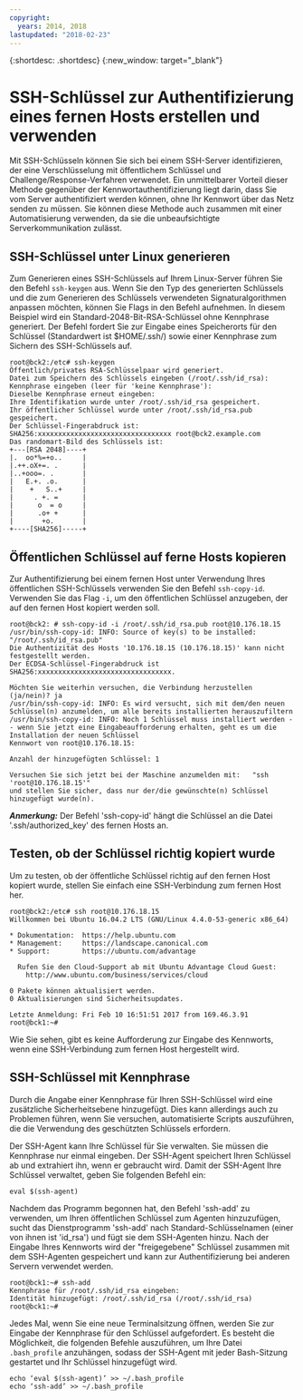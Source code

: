 ```yaml
---
copyright:
  years: 2014, 2018
lastupdated: "2018-02-23"
---
```


{:shortdesc: .shortdesc}
{:new_window: target="_blank"}

# SSH-Schlüssel zur Authentifizierung eines fernen Hosts erstellen und verwenden

Mit SSH-Schlüsseln können Sie sich bei einem SSH-Server identifizieren, der eine Verschlüsselung mit öffentlichem Schlüssel und Challenge/Response-Verfahren verwendet. Ein unmittelbarer Vorteil dieser Methode gegenüber der Kennwortauthentifizierung liegt darin, dass Sie vom Server authentifiziert werden können, ohne Ihr Kennwort über das Netz senden zu müssen. Sie können diese Methode auch zusammen mit einer Automatisierung verwenden, da sie die unbeaufsichtigte Serverkommunikation zulässt.

## SSH-Schlüssel unter Linux generieren

Zum Generieren eines SSH-Schlüssels auf Ihrem Linux-Server führen Sie den Befehl `ssh-keygen` aus. Wenn Sie den Typ des generierten Schlüssels und die zum Generieren des Schlüssels verwendeten Signaturalgorithmen anpassen möchten, können Sie Flags in den Befehl aufnehmen. In diesem Beispiel wird ein Standard-2048-Bit-RSA-Schlüssel ohne Kennphrase generiert. Der Befehl fordert Sie zur Eingabe eines Speicherorts für den Schlüssel (Standardwert ist $HOME/.ssh/) sowie einer Kennphrase zum Sichern des SSH-Schlüssels auf.

    root@bck2:/etc# ssh-keygen
    Öffentlich/privates RSA-Schlüsselpaar wird generiert.
    Datei zum Speichern des Schlüssels eingeben (/root/.ssh/id_rsa):
    Kennphrase eingeben (leer für 'keine Kennphrase'):
    Dieselbe Kennphrase erneut eingeben:
    Ihre Identifikation wurde unter /root/.ssh/id_rsa gespeichert.
    Ihr öffentlicher Schlüssel wurde unter /root/.ssh/id_rsa.pub gespeichert.
    Der Schlüssel-Fingerabdruck ist:
    SHA256:xxxxxxxxxxxxxxxxxxxxxxxxxxxxxxxxx root@bck2.example.com
    Das randomart-Bild des Schlüssels ist:
    +---[RSA 2048]----+
    |.  oo*%=+o..     |
    |.++.oX+=. .      |
    |..+ooo=. .       |
    |   E.+. .o.      |
    |    +   S..+     |
    |     . +. =      |
    |      o  = o     |
    |      .o+ +      |
    |       +o.       |
    +----[SHA256]-----+

## Öffentlichen Schlüssel auf ferne Hosts kopieren

Zur Authentifizierung bei einem fernen Host unter Verwendung Ihres öffentlichen SSH-Schlüssels verwenden Sie den Befehl `ssh-copy-id`. Verwenden Sie das Flag `-i`, um den öffentlichen Schlüssel anzugeben, der auf den fernen Host kopiert werden soll.

    root@bck2: # ssh-copy-id -i /root/.ssh/id_rsa.pub root@10.176.18.15
    /usr/bin/ssh-copy-id: INFO: Source of key(s) to be installed: "/root/.ssh/id_rsa.pub"
    Die Authentizität des Hosts '10.176.18.15 (10.176.18.15)' kann nicht festgestellt werden.
    Der ECDSA-Schlüssel-Fingerabdruck ist SHA256:xxxxxxxxxxxxxxxxxxxxxxxxxxxxxxxxx.

    Möchten Sie weiterhin versuchen, die Verbindung herzustellen (ja/nein)? ja
    /usr/bin/ssh-copy-id: INFO: Es wird versucht, sich mit dem/den neuen Schlüssel(n) anzumelden, um alle bereits installierten herauszufiltern
    /usr/bin/ssh-copy-id: INFO: Noch 1 Schlüssel muss installiert werden -- wenn Sie jetzt eine Eingabeaufforderung erhalten, geht es um die Installation der neuen Schlüssel
    Kennwort von root@10.176.18.15:

    Anzahl der hinzugefügten Schlüssel: 1

    Versuchen Sie sich jetzt bei der Maschine anzumelden mit:   "ssh 'root@10.176.18.15'"
    und stellen Sie sicher, dass nur der/die gewünschte(n) Schlüssel hinzugefügt wurde(n).

***Anmerkung:*** Der Befehl 'ssh-copy-id' hängt die Schlüssel an die Datei '.ssh/authorized_key' des fernen Hosts an.

## Testen, ob der Schlüssel richtig kopiert wurde

Um zu testen, ob der öffentliche Schlüssel richtig auf den fernen Host kopiert wurde, stellen Sie einfach eine SSH-Verbindung zum fernen Host her.

    root@bck2:/etc# ssh root@10.176.18.15
    Willkommen bei Ubuntu 16.04.2 LTS (GNU/Linux 4.4.0-53-generic x86_64)

    * Dokumentation:  https://help.ubuntu.com
    * Management:     https://landscape.canonical.com
    * Support:        https://ubuntu.com/advantage

      Rufen Sie den Cloud-Support ab mit Ubuntu Advantage Cloud Guest:
        http://www.ubuntu.com/business/services/cloud

    0 Pakete können aktualisiert werden.
    0 Aktualisierungen sind Sicherheitsupdates.

    Letzte Anmeldung: Fri Feb 10 16:51:51 2017 from 169.46.3.91
    root@bck1:~#

Wie Sie sehen, gibt es keine Aufforderung zur Eingabe des Kennworts, wenn eine SSH-Verbindung zum fernen Host hergestellt wird.

## SSH-Schlüssel mit Kennphrase

Durch die Angabe einer Kennphrase für Ihren SSH-Schlüssel wird eine zusätzliche Sicherheitsebene hinzugefügt. Dies kann allerdings auch zu Problemen führen, wenn Sie versuchen, automatisierte Scripts auszuführen, die die Verwendung des geschützten Schlüssels erfordern. 

Der SSH-Agent kann Ihre Schlüssel für Sie verwalten. Sie müssen die Kennphrase nur einmal eingeben. Der SSH-Agent speichert Ihren Schlüssel ab und extrahiert ihn, wenn er gebraucht wird. Damit der SSH-Agent Ihre Schlüssel verwaltet, geben Sie folgenden Befehl ein:

    eval $(ssh-agent)

Nachdem das Programm begonnen hat, den Befehl 'ssh-add' zu verwenden, um Ihren öffentlichen Schlüssel zum Agenten hinzuzufügen, sucht das Dienstprogramm 'ssh-add' nach Standard-Schlüsselnamen (einer von ihnen ist 'id_rsa') und fügt sie dem SSH-Agenten hinzu. Nach der Eingabe Ihres Kennworts wird der "freigegebene" Schlüssel zusammen mit dem SSH-Agenten gespeichert und kann zur Authentifizierung bei anderen Servern verwendet werden.

    root@bck1:~# ssh-add
    Kennphrase für /root/.ssh/id_rsa eingeben:
    Identität hinzugefügt: /root/.ssh/id_rsa (/root/.ssh/id_rsa)
    root@bck1:~#

Jedes Mal, wenn Sie eine neue Terminalsitzung öffnen, werden Sie zur Eingabe der Kennphrase für den Schlüssel aufgefordert. Es besteht die Möglichkeit, die folgenden Befehle auszuführen, um Ihre Datei `.bash_profile` anzuhängen, sodass der SSH-Agent mit jeder Bash-Sitzung gestartet und Ihr Schlüssel hinzugefügt wird.

    echo ‘eval $(ssh-agent)’ >> ~/.bash_profile
    echo ‘ssh-add’ >> ~/.bash_profile
